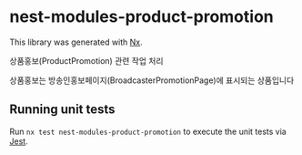 # nest-modules-product-promotion

This library was generated with [Nx](https://nx.dev).

상품홍보(ProductPromotion) 관련 작업 처리

상품홍보는 방송인홍보페이지(BroadcasterPromotionPage)에 표시되는 상품입니다

## Running unit tests

Run `nx test nest-modules-product-promotion` to execute the unit tests via [Jest](https://jestjs.io).
